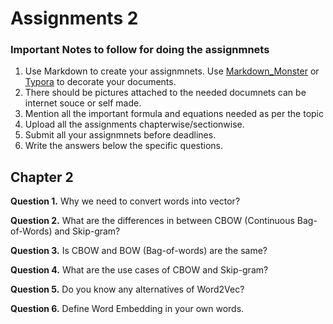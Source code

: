 ﻿# Assignments 2

### Important Notes to follow for doing the assignmnets

1. Use Markdown to create your assignmnets. Use <a href="https://markdownmonster.west-wind.com/" target="_blank">Markdown_Monster</a> or <a href="https://typora.io/" target="_blank">Typora</a> to decorate your documents. 
2. There should be pictures attached to the needed documnets can be internet souce or self made.
3. Mention all the important formula and equations needed as per the topic
4. Upload all the assignments chapterwise/sectionwise.
5. Submit all your assignmnets before deadlines.
6. Write the answers below the specific questions.


## Chapter 2

**Question 1.** Why we need to convert words into vector?


**Question 2.** What are the differences in between CBOW (Continuous Bag-of-Words) and Skip-gram?


**Question 3.** Is CBOW and BOW (Bag-of-words) are the same?


**Question 4.** What are the use cases of CBOW and Skip-gram?


**Question 5.**  Do you know any alternatives of Word2Vec?

**Question 6.** Define Word Embedding in your own words.